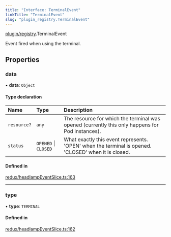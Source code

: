 ```yaml
---
title: "Interface: TerminalEvent"
linkTitle: "TerminalEvent"
slug: "plugin_registry.TerminalEvent"
---
```


[plugin/registry](../modules/plugin_registry.md).TerminalEvent

Event fired when using the terminal.

## Properties

### data

• **data**: `Object`

#### Type declaration

| Name | Type | Description |
| :------ | :------ | :------ |
| `resource?` | `any` | The resource for which the terminal was opened (currently this only happens for Pod instances). |
| `status` | `OPENED` \| `CLOSED` | What exactly this event represents. 'OPEN' when the terminal is opened. 'CLOSED' when it is closed. |

#### Defined in

[redux/headlampEventSlice.ts:163](https://github.com/headlamp-k8s/headlamp/blob/e3b4c5c7/frontend/src/redux/headlampEventSlice.ts#L163)

___

### type

• **type**: `TERMINAL`

#### Defined in

[redux/headlampEventSlice.ts:162](https://github.com/headlamp-k8s/headlamp/blob/e3b4c5c7/frontend/src/redux/headlampEventSlice.ts#L162)
